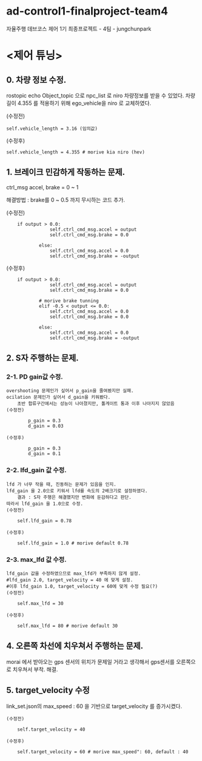 # ad-control1-finalproject-team4
자율주행 데브코스 제어 1기 최종프로젝트 - 4팀 - jungchunpark

# <제어 튜닝>

## 0. 차량 정보 수정.

rostopic echo Object_topic 으로 npc_list 로 niro 차량정보를 받을 수 있었다.
차량길이 4.355 를 적용하기 위해 ego_vehicle을 niro 로 교체하였다.

  (수정전)
  
  	self.vehicle_length = 3.16 (임의값)
   
  (수정후)		
  
  	self.vehicle_length = 4.355 # morive kia niro (hev)



## 1. 브레이크 민감하게 작동하는 문제.

ctrl_msg
accel, brake = 0 ~ 1

해결방법 : brake를 0 ~ 0.5 까지 무시하는 코드 추가.

  (수정전)       
  
  		if output > 0.0:
                    self.ctrl_cmd_msg.accel = output
                    self.ctrl_cmd_msg.brake = 0.0

                else:
                    self.ctrl_cmd_msg.accel = 0.0
                    self.ctrl_cmd_msg.brake = -output


  (수정후)       
  
  		if output > 0.0:
                    self.ctrl_cmd_msg.accel = output
                    self.ctrl_cmd_msg.brake = 0.0

                # morive brake tunning
                elif -0.5 < output <= 0.0:
                    self.ctrl_cmd_msg.accel = 0.0
                    self.ctrl_cmd_msg.brake = 0.0

                else:
                    self.ctrl_cmd_msg.accel = 0.0
                    self.ctrl_cmd_msg.brake = -output



## 2. S자 주행하는 문제.

### 2-1. PD gain값 수정.

	overshooting 문제인가 싶어서 p_gain을 줄여봤지만 실패.
	ocilation 문제인가 싶어서 d_gain을 키워봤다. 
		초반 합류구간에서는 성능이 나아졌지만, 톨게이트 통과 이후 나아지지 않았음
	(수정전)

			p_gain = 0.3
			d_gain = 0.03

	(수정후)

			p_gain = 0.3
			d_gain = 0.1
	
### 2-2. lfd_gain 값 수정.
		
	lfd 가 너무 작을 때, 진동하는 문제가 있음을 인지.
	lfd_gain 을 2.0으로 키워서 lfd를 속도의 2배크기로 설정하였다. 
		결과 : S자 주행은 해결했지만 변화에 둔감하다고 판단.
	따라서 lfd_gain 을 1.0으로 수정.
	(수정전)

		self.lfd_gain = 0.78
   
	(수정후)
 
		self.lfd_gain = 1.0 # morive default 0.78
   

### 2-3. max_lfd 값 수정.
	lfd_gain 값을 수정하였으므로 max_lfd가 부족하지 않게 설정.
	#lfd_gain 2.0, target_velocity = 40 에 맞게 설정.
	#이후 lfd_gain 1.0, target_velocity = 60에 맞게 수정 필요(?)
	(수정전)

		self.max_lfd = 30
   
	(수정후)

		self.max_lfd = 80 # morive default 30
   
		


## 4. 오른쪽 차선에 치우쳐서 주행하는 문제.

morai 에서 받아오는 gps 센서의 위치가 문제일 거라고 생각해서 gps센서를 오른쪽으로 치우쳐서 부착. 해결.

		
## 5. target_velocity 수정

 link_set.json의 max_speed : 60 을 기반으로  target_velocity 를 증가시켰다.

	(수정전)		
 
 		self.target_velocity = 40
   
	(수정후)		
 
 		self.target_velocity = 60 # morive max_speed": 60, default : 40
